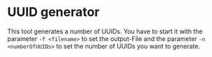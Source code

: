 # UUID generator

This tool generates a number of UUIDs. You have to start it with the parameter `-f <filename>` to set the output-File and the parameter `-n <numberOfUUIDs>` to set the number of UUIDs you want to generate.